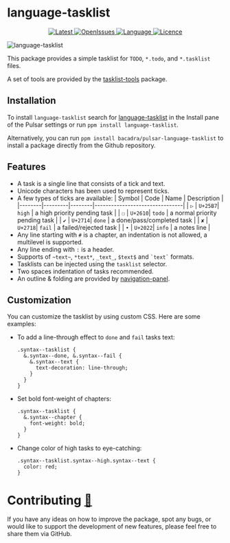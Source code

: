 # language-tasklist

<p align="center">
  <a href="https://github.com/bacadra/pulsar-language-tasklist/tags">
  <img src="https://img.shields.io/github/v/tag/bacadra/pulsar-language-tasklist?style=for-the-badge&label=Latest&color=blue" alt="Latest">
  </a>
  <a href="https://github.com/bacadra/pulsar-language-tasklist/issues">
  <img src="https://img.shields.io/github/issues-raw/bacadra/pulsar-language-tasklist?style=for-the-badge&color=blue" alt="OpenIssues">
  </a>
  <a href="https://github.com/bacadra/pulsar-language-tasklist/blob/master/package.json">
  <img src="https://img.shields.io/github/languages/top/bacadra/pulsar-language-tasklist?style=for-the-badge&color=blue" alt="Language">
  </a>
  <a href="https://github.com/bacadra/pulsar-language-tasklist/blob/master/LICENSE">
  <img src="https://img.shields.io/github/license/bacadra/pulsar-language-tasklist?style=for-the-badge&color=blue" alt="Licence">
  </a>
</p>

![language-tasklist](https://github.com/bacadra/pulsar-language-tasklist/blob/master/assets/example.png?raw=true)

This package provides a simple tasklist for `TODO`, `*.todo`, and `*.tasklist` files.

A set of tools are provided by the [tasklist-tools](https://github.com/bacadra/pulsar-tasklist-tools) package.

## Installation

To install `language-tasklist` search for [language-tasklist](https://web.pulsar-edit.dev/packages/language-tasklist) in the Install pane of the Pulsar settings or run `ppm install language-tasklist`.

Alternatively, you can run `ppm install bacadra/pulsar-language-tasklist` to install a package directly from the Github repository.

## Features

- A task is a single line that consists of a tick and text.
- Unicode characters has been used to represent ticks.
- A few types of ticks are available:
  | Symbol | Code    | Name   | Description                    |
  |--------|---------|--------|--------------------------------|
  | `▷`    | `U+25B7`| `high` | a high priority pending task   |
  | `☐`    | `U+2610`| `todo` | a normal priority pending task |
  | `✔`    | `U+2714`| `done` | a done/pass/completed task     |
  | `✘`    | `U+2718`| `fail` | a failed/rejected task         |
  | `•`    | `U+2022`| `info` | a notes line                   |
- Any line starting with `#` is a chapter, an indentation is not allowed, a multilevel is supported.
- Any line ending with `:` is a header.
- Supports of `~text~`, `*text*`, `_text_`, `$text$` and `` `text` `` formats.
- Tasklists can be injected using the `tasklist` selector.
- Two spaces indentation of tasks recommended.
- An outline & folding are provided by [navigation-panel](https://github.com/bacadra/pulsar-navigation-panel).

## Customization

You can customize the tasklist by using custom CSS. Here are some examples:

- To add a line-through effect to `done` and `fail` tasks text:

  ```less
  .syntax--tasklist {
    &.syntax--done, &.syntax--fail {
      &.syntax--text {
        text-decoration: line-through;
      }
    }
  }
  ```

- Set bold font-weight of chapters:

  ```less
  .syntax--tasklist {
    &.syntax--chapter {
      font-weight: bold;
    }
  }
  ```

- Change color of high tasks to eye-catching:

  ```less
  .syntax--tasklist.syntax--high.syntax--text {
    color: red;
  }
  ```

# Contributing [🍺](https://www.buymeacoffee.com/asiloisad)

If you have any ideas on how to improve the package, spot any bugs, or would like to support the development of new features, please feel free to share them via GitHub.
